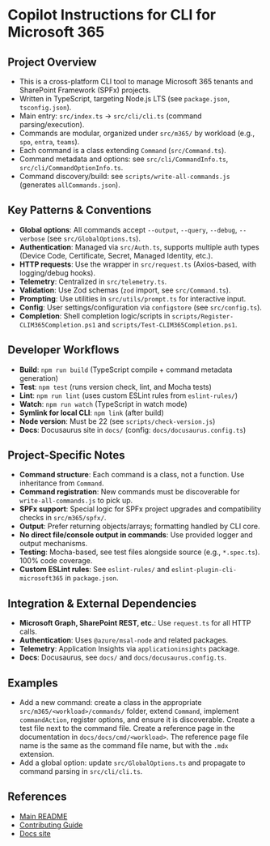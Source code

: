 # Copilot Instructions for CLI for Microsoft 365

## Project Overview
- This is a cross-platform CLI tool to manage Microsoft 365 tenants and SharePoint Framework (SPFx) projects.
- Written in TypeScript, targeting Node.js LTS (see `package.json`, `tsconfig.json`).
- Main entry: `src/index.ts` → `src/cli/cli.ts` (command parsing/execution).
- Commands are modular, organized under `src/m365/` by workload (e.g., `spo`, `entra`, `teams`).
- Each command is a class extending `Command` (`src/Command.ts`).
- Command metadata and options: see `src/cli/CommandInfo.ts`, `src/cli/CommandOptionInfo.ts`.
- Command discovery/build: see `scripts/write-all-commands.js` (generates `allCommands.json`).

## Key Patterns & Conventions
- **Global options**: All commands accept `--output`, `--query`, `--debug`, `--verbose` (see `src/GlobalOptions.ts`).
- **Authentication**: Managed via `src/Auth.ts`, supports multiple auth types (Device Code, Certificate, Secret, Managed Identity, etc.).
- **HTTP requests**: Use the wrapper in `src/request.ts` (Axios-based, with logging/debug hooks).
- **Telemetry**: Centralized in `src/telemetry.ts`.
- **Validation**: Use Zod schemas (`zod` import, see `src/Command.ts`).
- **Prompting**: Use utilities in `src/utils/prompt.ts` for interactive input.
- **Config**: User settings/configuration via `configstore` (see `src/config.ts`).
- **Completion**: Shell completion logic/scripts in `scripts/Register-CLIM365Completion.ps1` and `scripts/Test-CLIM365Completion.ps1`.

## Developer Workflows
- **Build**: `npm run build` (TypeScript compile + command metadata generation)
- **Test**: `npm test` (runs version check, lint, and Mocha tests)
- **Lint**: `npm run lint` (uses custom ESLint rules from `eslint-rules/`)
- **Watch**: `npm run watch` (TypeScript in watch mode)
- **Symlink for local CLI**: `npm link` (after build)
- **Node version**: Must be 22 (see `scripts/check-version.js`)
- **Docs**: Docusaurus site in `docs/` (config: `docs/docusaurus.config.ts`)

## Project-Specific Notes
- **Command structure**: Each command is a class, not a function. Use inheritance from `Command`.
- **Command registration**: New commands must be discoverable for `write-all-commands.js` to pick up.
- **SPFx support**: Special logic for SPFx project upgrades and compatibility checks in `src/m365/spfx/`.
- **Output**: Prefer returning objects/arrays; formatting handled by CLI core.
- **No direct file/console output in commands**: Use provided logger and output mechanisms.
- **Testing**: Mocha-based, see test files alongside source (e.g., `*.spec.ts`). 100% code coverage.
- **Custom ESLint rules**: See `eslint-rules/` and `eslint-plugin-cli-microsoft365` in `package.json`.

## Integration & External Dependencies
- **Microsoft Graph, SharePoint REST, etc.**: Use `request.ts` for all HTTP calls.
- **Authentication**: Uses `@azure/msal-node` and related packages.
- **Telemetry**: Application Insights via `applicationinsights` package.
- **Docs**: Docusaurus, see `docs/` and `docs/docusaurus.config.ts`.

## Examples
- Add a new command: create a class in the appropriate `src/m365/<workload>/commands/` folder, extend `Command`, implement `commandAction`, register options, and ensure it is discoverable. Create a test file next to the command file. Create a reference page in the documentation in `docs/docs/cmd/<workload>`. The reference page file name is the same as the command file name, but with the `.mdx` extension.
- Add a global option: update `src/GlobalOptions.ts` and propagate to command parsing in `src/cli/cli.ts`.

## References
- [Main README](../README.md)
- [Contributing Guide](../CONTRIBUTING.md)
- [Docs site](https://pnp.github.io/cli-microsoft365/)
